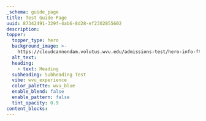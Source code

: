 ```yaml
---
_schema: guide_page
title: Test Guide Page
uuid: 87342491-329f-4ab6-8d28-ef2302855602
description:
topper:
  topper_type: hero
  background_image: >-
    https://cloudcannondam.volutus.wvu.edu/admissions-test/hero-info-ftf-student-computer.jpg
  alt_text:
  heading:
    - text: Heading
  subheading: Subheading Test
  vibe: wvu_experience
  color_palette: wvu_blue
  enable_blend: false
  enable_pattern: false
  tint_opacity: 0.9
content_blocks:
---
```

